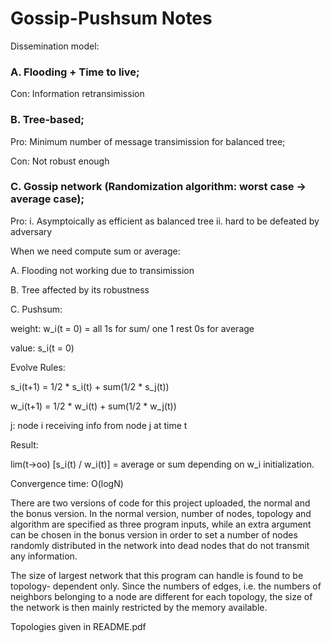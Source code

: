 # Gossip-Pushsum Notes

Dissemination model:

### A. Flooding + Time to live;  

Con: Information retransimission 

### B. Tree-based; 

Pro: Minimum number of message transimission for balanced tree;

Con: Not robust enough

### C. Gossip network (Randomization algorithm: worst case -> average case);

Pro:  i. Asymptoically as efficient as balanced tree   ii. hard to be defeated by adversary

When we need compute sum or average:

A. Flooding not working due to transimission

B. Tree affected by its robustness

C. Pushsum:  

weight: w_i(t = 0) = all 1s for sum/ one 1 rest 0s for average

value: s_i(t = 0)

Evolve Rules:

s_i(t+1) = 1/2 * s_i(t) + sum(1/2 * s_j(t))

w_i(t+1) = 1/2 * w_i(t) + sum(1/2 * w_j(t))

j: node i receiving info from node j at time t

Result:

lim(t->oo) [s_i(t) / w_i(t)] = average or sum depending on w_i initialization.  

Convergence time: O(logN)

There are two versions of code for this project uploaded, the normal and the
bonus version. In the normal version, number of nodes, topology and algorithm are
specified as three program inputs, while an extra argument can be chosen in the bonus
version in order to set a number of nodes randomly distributed in the network into dead
nodes that do not transmit any information.

The size of largest network that this program can handle is found to be topology-
dependent only. Since the numbers of edges, i.e. the numbers of neighbors belonging to
a node are different for each topology, the size of the network is then mainly restricted
by the memory available.

Topologies given in README.pdf
